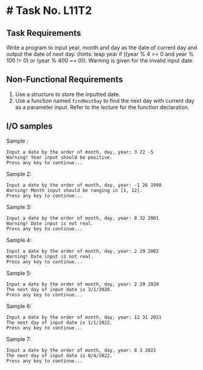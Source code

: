 # # Task No. L11T2

## Task Requirements
Write a program to input year, month and day as the date of current day and output the date of next day. (hints: leap year if ((year % 4 == 0 and year % 100 != 0)  or (year % 400 == 0)). Warning is given for the invalid input date.

## Non-Functional Requirements

1.	Use a structure to store the inputted date.
2.	Use a function named `findNextDay` to find the next day with current day as a parameter input. Refer to the lecture for the function declaration.

## I/O samples

Sample :
```
Input a date by the order of month, day, year: 3 22 -5
Warning! Year input should be positive.
Press any key to continue...
```

Sample 2:
```
Input a date by the order of month, day, year: -1 26 1998
Warning! Month input should be ranging in [1, 12].
Press any key to continue...
```

Sample 3:
```
Input a date by the order of month, day, year: 8 32 2001
Warning! Date input is not real.
Press any key to continue...
```

Sample 4:
```
Input a date by the order of month, day, year: 2 29 2002
Warning! Date input is not real.
Press any key to continue...
```

Sample 5:
```
Input a date by the order of month, day, year: 2 29 2020
The next day of input date is 3/1/2020.
Press any key to continue...
```

Sample 6:
```
Input a date by the order of month, day, year: 12 31 2021
The next day of input date is 1/1/2022.
Press any key to continue...
```

Sample 7:
```
Input a date by the order of month, day, year: 8 3 2022
The next day of input date is 8/4/2022.
Press any key to continue...
```
